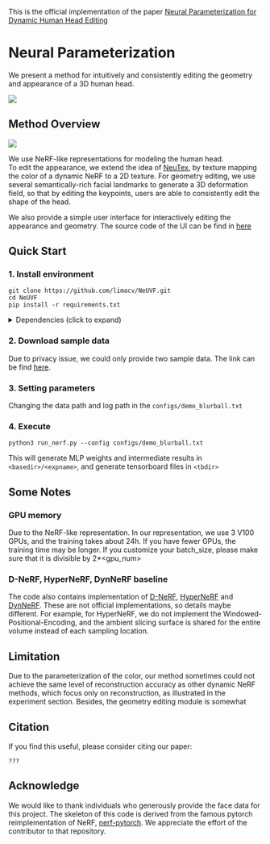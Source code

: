 This is the official implementation of the paper [Neural Parameterization for Dynamic Human Head Editing](https://arxiv.org/abs/2207.00210)
# Neural Parameterization

We present a method for intuitively and consistently editing the geometry and appearance of a 3D human head. 

![](https://limacv.github.io/NeUVF/teasers/teaser.png)

## Method Overview

![](https://limacv.github.io/NeUVF/teasers/pipeline.png)

We use NeRF-like representations for modeling the human head. \
To edit the appearance, we extend the idea of [NeuTex](https://arxiv.org/abs/2103.00762), by texture mapping the color
of a dynamic NeRF to a 2D texture. For geometry editing, we use several semantically-rich facial landmarks to generate a 3D 
deformation field, so that by editing the keypoints, users are able to consistently edit the shape of the head. 

We also provide a simple user interface for interactively editing the appearance and geometry. The source code of the UI
can be find in [here](???)

## Quick Start

### 1. Install environment

```
git clone https://github.com/limacv/NeUVF.git
cd NeUVF
pip install -r requirements.txt
```
<details>
  <summary> Dependencies (click to expand) </summary>

   - numpy
   - scikit-image
   - torch>=1.8
   - torchvision>=0.9.1
   - imageio
   - imageio-ffmpeg
   - matplotlib
   - configargparse
   - tensorboardX>=2.0
   - opencv-python
   - trimesh
</details>

### 2. Download sample data
Due to privacy issue, we could only provide two sample data. The link can be find [here](???). 

### 3. Setting parameters
Changing the data path and log path in the ```configs/demo_blurball.txt```

### 4. Execute

```
python3 run_nerf.py --config configs/demo_blurball.txt
```
This will generate MLP weights and intermediate results in ```<basedir>/<expname>```, and generate tensorboard files in ```<tbdir>```

## Some Notes

### GPU memory
Due to the NeRF-like representation. In our representation, we use 3 V100 GPUs, and the training takes about 24h. 
If you have fewer GPUs, the training time may be longer. If you customize your batch_size, please make sure that 
it is divisible by 2*<gpu_num>

### D-NeRF, HyperNeRF, DynNeRF baseline
The code also contains implementation of [D-NeRF](https://arxiv.org/abs/2011.13961), 
[HyperNeRF](https://hypernerf.github.io/) and [DynNeRF](https://neural-3d-video.github.io/). 
These are not official implementations, so details maybe different. For example, 
for HyperNeRF, we do not implement the Windowed-Positional-Encoding, and the ambient slicing surface is shared 
for the entire volume instead of each sampling location.

## Limitation
Due to the parameterization of the color, our method sometimes could not achieve the same level of reconstruction 
accuracy as other dynamic NeRF methods, which focus only on reconstruction, as illustrated in the experiment section.
Besides, the geometry editing module is somewhat 

## Citation
If you find this useful, please consider citing our paper:
```
???
```

## Acknowledge
We would like to thank individuals who generously provide the face data for this project. 
The skeleton of this code is derived from the famous pytorch reimplementation of NeRF, [nerf-pytorch](https://github.com/yenchenlin/nerf-pytorch/). 
We appreciate the effort of the contributor to that repository.
